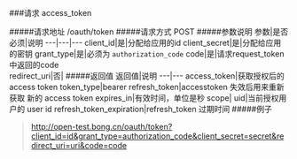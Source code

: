 ###请求 access_token

#####请求地址 
/oauth/token
#####请求方式
POST
#####参数说明
参数|是否必须|说明
---|---|---
client_id|是|分配给应用的id
client_secret|是|分配给应用的密钥
grant_type|是|必须为 `authorization_code`
code|是|请求request_token中返回的code   
redirect_uri|否|
#####返回值
返回值|说明
---|---
access_token|获取授权后的 access token
token_type|bearer
refresh_token|accesstoken 失效后用来重新获取 新的 access token
expires_in|有效时间，单位是秒
scope|
uid|当前授权用户的 user id
refresh_token_expiration|refresh_token 过期时间
#####例子
> http://open-test.bong.cn/oauth/token?client_id=id&grant_type=authorization_code&client_secret=secret&redirect_uri=uri&code=code